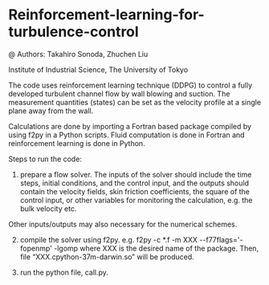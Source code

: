 # Reinforcement-learning-for-turbulence-control

@ Authors: 
  Takahiro Sonoda, Zhuchen Liu 
  
  
  Institute of Industrial Science,
  The University of Tokyo

The code uses reinforcement learning technique (DDPG) to control a fully developed turbulent channel flow by wall blowing and suction. The measurement quantities (states) can be set as the velocity profile at a single plane away from the wall.

Calculations are done by importing a Fortran based package compiled by using f2py in a Python scripts.
Fluid computation is done in Fortran and reinforcement learning is done in Python.

Steps to run the code:

1. prepare a flow solver.
The inputs of the solver should include the time steps, initial conditions, and the control input,
and the outputs should contain the velocity fields, skin friction coefficients, the square of the control input,
or other variables for monitoring the calculation, e.g. the bulk velocity etc.

Other inputs/outputs may also necessary for the numerical schemes.

2. compile the solver using f2py.
e.g. f2py -c *.f -m XXX --f77flags='-fopenmp' -lgomp
where XXX is the desired name of the package.
Then, file “XXX.cpython-37m-darwin.so” will be produced.

3. run the python file, call.py.
